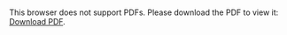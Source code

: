 <object data="https://github.com/4a1c0/RV32i-Verilog/blob/master/Documentation/Poster_RISCV.pdf" type="application/pdf" width="700px" height="700px">
    <embed src="https://github.com/4a1c0/RV32i-Verilog/blob/master/Documentation/Poster_RISCV.pdf">
        <p>This browser does not support PDFs. Please download the PDF to view it: <a href="https://github.com/4a1c0/RV32i-Verilog/blob/master/Documentation/Poster_RISCV.pdf">Download PDF</a>.</p>
    </embed>
</object>